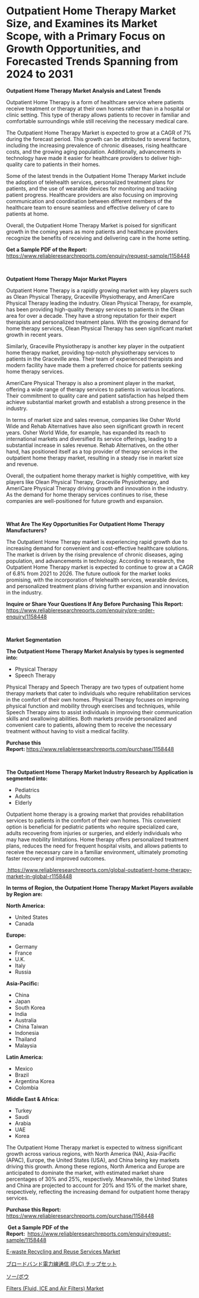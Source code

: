 <p><h1>Outpatient Home Therapy Market Size, and Examines its Market Scope, with a Primary Focus on Growth Opportunities, and Forecasted Trends Spanning from 2024 to 2031</h1></p><p><strong>Outpatient Home Therapy Market Analysis and Latest Trends</strong></p>
<p><p>Outpatient Home Therapy is a form of healthcare service where patients receive treatment or therapy at their own homes rather than in a hospital or clinic setting. This type of therapy allows patients to recover in familiar and comfortable surroundings while still receiving the necessary medical care.</p><p>The Outpatient Home Therapy Market is expected to grow at a CAGR of 7% during the forecast period. This growth can be attributed to several factors, including the increasing prevalence of chronic diseases, rising healthcare costs, and the growing aging population. Additionally, advancements in technology have made it easier for healthcare providers to deliver high-quality care to patients in their homes.</p><p>Some of the latest trends in the Outpatient Home Therapy Market include the adoption of telehealth services, personalized treatment plans for patients, and the use of wearable devices for monitoring and tracking patient progress. Healthcare providers are also focusing on improving communication and coordination between different members of the healthcare team to ensure seamless and effective delivery of care to patients at home. </p><p>Overall, the Outpatient Home Therapy Market is poised for significant growth in the coming years as more patients and healthcare providers recognize the benefits of receiving and delivering care in the home setting.</p></p>
<p><strong>Get a Sample PDF of the Report:&nbsp;</strong> <a href="https://www.reliableresearchreports.com/enquiry/request-sample/1158448">https://www.reliableresearchreports.com/enquiry/request-sample/1158448</a></p>
<p>&nbsp;</p>
<p><strong>Outpatient Home Therapy Major Market Players</strong></p>
<p><p>Outpatient Home Therapy is a rapidly growing market with key players such as Olean Physical Therapy, Graceville Physiotherapy, and AmeriCare Physical Therapy leading the industry. Olean Physical Therapy, for example, has been providing high-quality therapy services to patients in the Olean area for over a decade. They have a strong reputation for their expert therapists and personalized treatment plans. With the growing demand for home therapy services, Olean Physical Therapy has seen significant market growth in recent years.</p><p>Similarly, Graceville Physiotherapy is another key player in the outpatient home therapy market, providing top-notch physiotherapy services to patients in the Graceville area. Their team of experienced therapists and modern facility have made them a preferred choice for patients seeking home therapy services.</p><p>AmeriCare Physical Therapy is also a prominent player in the market, offering a wide range of therapy services to patients in various locations. Their commitment to quality care and patient satisfaction has helped them achieve substantial market growth and establish a strong presence in the industry.</p><p>In terms of market size and sales revenue, companies like Osher World Wide and Rehab Alternatives have also seen significant growth in recent years. Osher World Wide, for example, has expanded its reach to international markets and diversified its service offerings, leading to a substantial increase in sales revenue. Rehab Alternatives, on the other hand, has positioned itself as a top provider of therapy services in the outpatient home therapy market, resulting in a steady rise in market size and revenue.</p><p>Overall, the outpatient home therapy market is highly competitive, with key players like Olean Physical Therapy, Graceville Physiotherapy, and AmeriCare Physical Therapy driving growth and innovation in the industry. As the demand for home therapy services continues to rise, these companies are well-positioned for future growth and expansion.</p></p>
<p>&nbsp;</p>
<p><strong>What Are The Key Opportunities For Outpatient Home Therapy Manufacturers?</strong></p>
<p><p>The Outpatient Home Therapy market is experiencing rapid growth due to increasing demand for convenient and cost-effective healthcare solutions. The market is driven by the rising prevalence of chronic diseases, aging population, and advancements in technology. According to research, the Outpatient Home Therapy market is expected to continue to grow at a CAGR of 6.8% from 2021 to 2026. The future outlook for the market looks promising, with the incorporation of telehealth services, wearable devices, and personalized treatment plans driving further expansion and innovation in the industry.</p></p>
<p><strong>Inquire or Share Your Questions If Any Before Purchasing This Report:</strong> <a href="https://www.reliableresearchreports.com/enquiry/pre-order-enquiry/1158448">https://www.reliableresearchreports.com/enquiry/pre-order-enquiry/1158448</a></p>
<p>&nbsp;</p>
<p><strong>Market Segmentation</strong></p>
<p><strong>The Outpatient Home Therapy Market Analysis by types is segmented into:</strong></p>
<p><ul><li>Physical Therapy</li><li>Speech Therapy</li></ul></p>
<p><p>Physical Therapy and Speech Therapy are two types of outpatient home therapy markets that cater to individuals who require rehabilitation services in the comfort of their own homes. Physical Therapy focuses on improving physical function and mobility through exercises and techniques, while Speech Therapy aims to assist individuals in improving their communication skills and swallowing abilities. Both markets provide personalized and convenient care to patients, allowing them to receive the necessary treatment without having to visit a medical facility.</p></p>
<p><strong>Purchase this Report:&nbsp;</strong><a href="https://www.reliableresearchreports.com/purchase/1158448">https://www.reliableresearchreports.com/purchase/1158448</a></p>
<p>&nbsp;</p>
<p><strong>The Outpatient Home Therapy Market Industry Research by Application is segmented into:</strong></p>
<p><ul><li>Pediatrics</li><li>Adults</li><li>Elderly</li></ul></p>
<p><p>Outpatient home therapy is a growing market that provides rehabilitation services to patients in the comfort of their own homes. This convenient option is beneficial for pediatric patients who require specialized care, adults recovering from injuries or surgeries, and elderly individuals who may have mobility limitations. Home therapy offers personalized treatment plans, reduces the need for frequent hospital visits, and allows patients to receive the necessary care in a familiar environment, ultimately promoting faster recovery and improved outcomes.</p></p>
<p><a href="https://www.reliableresearchreports.com/global-outpatient-home-therapy-market-in-global-r1158448">&nbsp;https://www.reliableresearchreports.com/global-outpatient-home-therapy-market-in-global-r1158448</a></p>
<p><strong>In terms of Region, the Outpatient Home Therapy Market Players available by Region are:</strong></p>
<p>
    <p> <strong> North America: </strong>
        <ul>
            <li>United States</li>
            <li>Canada</li>
        </ul>
        </p> 
    <p> <strong> Europe: </strong>
        <ul>
            <li>Germany</li>
            <li>France</li>
            <li>U.K.</li>
            <li>Italy</li>
            <li>Russia</li>
        </ul>
        </p> 
    <p> <strong> Asia-Pacific: </strong>
        <ul>
            <li>China</li>
            <li>Japan</li>
            <li>South Korea</li>
            <li>India</li>
            <li>Australia</li>
            <li>China Taiwan</li>
            <li>Indonesia</li>
            <li>Thailand</li>
            <li>Malaysia</li>
        </ul>
        </p> 
    <p> <strong> Latin America: </strong>
        <ul>
            <li>Mexico</li>
            <li>Brazil</li>
            <li>Argentina Korea</li>
            <li>Colombia</li>
        </ul>
        </p> 
    <p> <strong> Middle East & Africa: </strong>
        <ul>
            <li>Turkey</li>
            <li>Saudi</li>
            <li>Arabia</li>
            <li>UAE</li>
            <li>Korea</li>
        </ul>
    </p>
    </p>
<p><p>The Outpatient Home Therapy market is expected to witness significant growth across various regions, with North America (NA), Asia-Pacific (APAC), Europe, the United States (USA), and China being key markets driving this growth. Among these regions, North America and Europe are anticipated to dominate the market, with estimated market share percentages of 30% and 25%, respectively. Meanwhile, the United States and China are projected to account for 20% and 15% of the market share, respectively, reflecting the increasing demand for outpatient home therapy services.</p></p>
<p><strong>Purchase this Report: </strong><a href="https://www.reliableresearchreports.com/purchase/1158448">https://www.reliableresearchreports.com/purchase/1158448</a></p>
<p>&nbsp;<strong>Get a Sample PDF of the Report:&nbsp;&nbsp;</strong><a href="https://www.reliableresearchreports.com/enquiry/request-sample/1158448">https://www.reliableresearchreports.com/enquiry/request-sample/1158448</a></p>
<p><strong></strong></p>
<p><p><a href="https://github.com/kosella/Market-Research-Report-List-3/blob/main/e-waste-recycling-and-reuse-services-market.md">E-waste Recycling and Reuse Services Market</a></p><p><a href="https://github.com/CloydAbbott2023/Market-Research-Report-List-1/blob/main/309528388359.md">ブロードバンド電力線通信 (PLC) チップセット</a></p><p><a href="https://github.com/Fatimaklein1/Market-Research-Report-List-1/blob/main/926534188360.md">ソー/ボウ</a></p><p><a href="https://github.com/kufem1/Market-Research-Report-List-2/blob/main/filters-fluid-ice-and-air-filters-market.md">Filters (Fluid, ICE and Air Filters) Market</a></p></p>